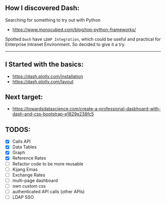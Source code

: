 ## How I discovered Dash:
Searching for something to try out with Python
- https://www.monocubed.com/blog/top-python-frameworks/

Spotted `Dash` have `LDAP Integration`, which could be useful and practical for Enterprise Intranet Environment.
So decided to give it a try.

----

## I Started with the basics:
- https://dash.plotly.com/installation
- https://dash.plotly.com/layout

## Next target:
- https://towardsdatascience.com/create-a-professional-dasbhoard-with-dash-and-css-bootstrap-e1829e238fc5

## TODOS:
- [x] Calls API
- [x] Data Tables
- [x] Graph
- [x] Reference Rates
- [ ] Refactor code to be more reusable
- [ ] Kijang Emas
- [ ] Exchange Rates
- [ ] multi-page dashboard
- [ ] own custom css
- [ ] authenticated API calls (other APIs)
- [ ] LDAP SSO
